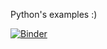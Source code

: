 
Python's examples :)

[![Binder](https://mybinder.org/badge_logo.svg)](https://mybinder.org/v2/gh/erikapat/OOP/master)